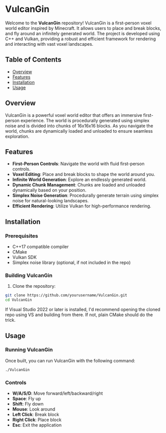# VulcanGin

Welcome to the **VulcanGin** repository! VulcanGin is a first-person voxel world editor inspired by Minecraft. It allows users to place and break blocks, and fly around an infinitely generated world. The project is developed using C++ and Vulkan, providing a robust and efficient framework for rendering and interacting with vast voxel landscapes.

## Table of Contents

- [Overview](#overview)
- [Features](#features)
- [Installation](#installation)
- [Usage](#usage)
## Overview

VulcanGin is a powerful voxel world editor that offers an immersive first-person experience. The world is procedurally generated using simplex noise and is divided into chunks of 16x16x16 blocks. As you navigate the world, chunks are dynamically loaded and unloaded to ensure seamless exploration.

## Features

- **First-Person Controls**: Navigate the world with fluid first-person controls.
- **Voxel Editing**: Place and break blocks to shape the world around you.
- **Infinite World Generation**: Explore an endlessly generated world.
- **Dynamic Chunk Management**: Chunks are loaded and unloaded dynamically based on your position.
- **Simplex Noise Generation**: Procedurally generate terrain using simplex noise for natural-looking landscapes.
- **Efficient Rendering**: Utilize Vulkan for high-performance rendering.

## Installation

### Prerequisites

- C++17 compatible compiler
- CMake
- Vulkan SDK
- Simplex noise library (optional, if not included in the repo)

### Building VulcanGin
1. Clone the repository:
```bash
git clone https://github.com/yourusername/VulcanGin.git
cd VulcanGin
```

If Visual Studio 2022 or later is installed, I'd recommend opening the cloned repo using VS and building from there.
If not, plain CMake should do the trick.

## Usage

### Running VulcanGin

Once built, you can run VulcanGin with the following command:

```bash
./VulcanGin
```

### Controls

- **W/A/S/D**: Move forward/left/backward/right
- **Space**: Fly up
- **Shift**: Fly down
- **Mouse**: Look around
- **Left Click**: Break block
- **Right Click**: Place block
- **Esc**: Exit the application

